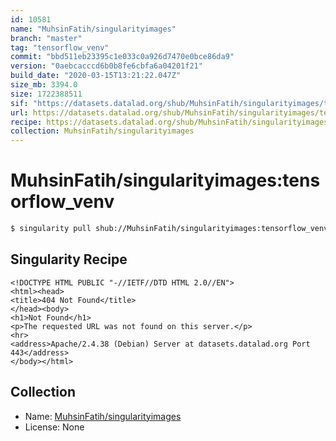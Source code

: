 ```yaml
---
id: 10581
name: "MuhsinFatih/singularityimages"
branch: "master"
tag: "tensorflow_venv"
commit: "bbd511eb23395c1e033c0a926d7470e0bce86da9"
version: "0aebcacccd6b0b8fe6cbfa6a04201f21"
build_date: "2020-03-15T13:21:22.047Z"
size_mb: 3394.0
size: 1722388511
sif: "https://datasets.datalad.org/shub/MuhsinFatih/singularityimages/tensorflow_venv/2020-03-15-bbd511eb-0aebcacc/0aebcacccd6b0b8fe6cbfa6a04201f21.sif"
url: https://datasets.datalad.org/shub/MuhsinFatih/singularityimages/tensorflow_venv/2020-03-15-bbd511eb-0aebcacc/
recipe: https://datasets.datalad.org/shub/MuhsinFatih/singularityimages/tensorflow_venv/2020-03-15-bbd511eb-0aebcacc/Singularity
collection: MuhsinFatih/singularityimages
---
```


# MuhsinFatih/singularityimages:tensorflow_venv

```bash
$ singularity pull shub://MuhsinFatih/singularityimages:tensorflow_venv
```

## Singularity Recipe

```singularity
<!DOCTYPE HTML PUBLIC "-//IETF//DTD HTML 2.0//EN">
<html><head>
<title>404 Not Found</title>
</head><body>
<h1>Not Found</h1>
<p>The requested URL was not found on this server.</p>
<hr>
<address>Apache/2.4.38 (Debian) Server at datasets.datalad.org Port 443</address>
</body></html>
```

## Collection

 - Name: [MuhsinFatih/singularityimages](https://github.com/MuhsinFatih/singularityimages)
 - License: None

